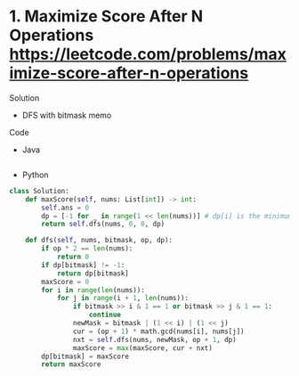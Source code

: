 # 1. Maximize Score After N Operations https://leetcode.com/problems/maximize-score-after-n-operations

Solution

- DFS with bitmask memo 

Code

- Java

```java

```

- Python

```python
class Solution:
    def maxScore(self, nums: List[int]) -> int:
        self.ans = 0
        dp = [-1 for _ in range(1 << len(nums))] # dp[i] is the minimum score you can achieve given bitmask i
        return self.dfs(nums, 0, 0, dp)

    def dfs(self, nums, bitmask, op, dp):
        if op * 2 == len(nums):
            return 0
        if dp[bitmask] != -1:
            return dp[bitmask]
        maxScore = 0
        for i in range(len(nums)):
            for j in range(i + 1, len(nums)):
                if bitmask >> i & 1 == 1 or bitmask >> j & 1 == 1:
                    continue
                newMask = bitmask | (1 << i) | (1 << j)
                cur = (op + 1) * math.gcd(nums[i], nums[j])
                nxt = self.dfs(nums, newMask, op + 1, dp)
                maxScore = max(maxScore, cur + nxt)
        dp[bitmask] = maxScore
        return maxScore
```
